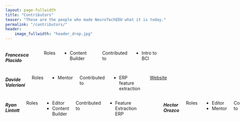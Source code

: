 ```yaml
---
layout: page-fullwidth
title: "Contributors"
teaser: "These are the people who made NeuroTechEDU what it is today."
permalink: "/contributors/"
header:
    image_fullwidth: "header_drop.jpg"
---
```

<div class="medium-4 columns contributor" markdown="1">

##### Francesca Placido

Roles

* Content Builder

Contributed to

* Intro to BCI

<a href="http://creative-saga.com/" class="icon-globe"></a>
<a href="http://twitter.com/" class="icon-twitter"></a>
<a href="http://facebook.com/" class="icon-facebook"></a>
<a href="http://github.com/" class="icon-github"></a>
<a href="http://youtube.com/" class="icon-youtube"></a>
</div>



<div class="medium-4 columns contributor" markdown="1">

##### Davide Valeriani

Roles

* Mentor

Contributed to

* ERP feature extraction

<a href="http://www.davidevaleriani.it/" class="icon-globe">Website</a>
</div>
<div class="medium-4 columns contributor" markdown="1">


##### Ryan Lintott

Roles

* Editor
* Content Builder

Contributed to

* Feature Extraction ERP

<div class="medium-4 columns contributor" markdown="1">
<a href="https://www.linkedin.com/in/hector-domingo-orozco-perez-2017a4105/" class="icon-linkedin"></a>
<a href="http://twitter.com/neurohazardous" class="icon-twitter"></a>
<a href="http://github.com/neurohazardous" class="icon-github"></a>

</div>

##### Hector Orozco

Roles

* Editor
* Mentor

Contributed to

* Preprocessing 
* Intro to neuroscience

<div class="medium-4 columns contributor" markdown="1">

<a href="http://ryanlintott.com/" class="icon-globe"></a>
<a href="http://linkedin.com/in/ryanlintott/" class="icon-linkedin"></a>
<a href="http://twitter.com/ryanlintott" class="icon-twitter"></a>
<a href="http://github.com/ryanlintott" class="icon-github"></a>

</div>

{% include _improve_content.html %}
